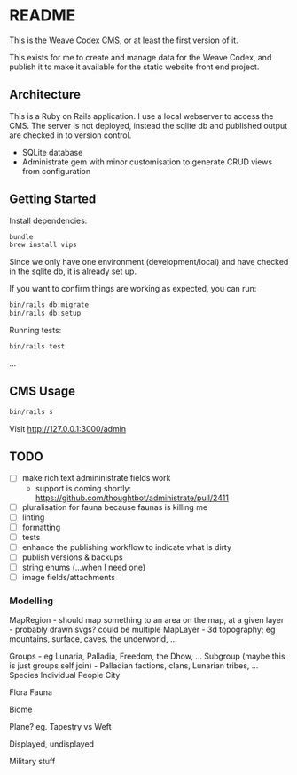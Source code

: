 # README

This is the Weave Codex CMS, or at least the first version of it.

This exists for me to create and manage data for the Weave Codex, and publish it to make it available for the static website front end project.

## Architecture

This is a Ruby on Rails application. I use a local webserver to access the CMS. The server is not deployed, instead the sqlite db and published output are checked in to version control.

* SQLite database
* Administrate gem with minor customisation to generate CRUD views from configuration

## Getting Started

Install dependencies:

```sh
bundle
brew install vips
```

Since we only have one environment (development/local) and have checked in the sqlite db, it is already set up. 

If you want to confirm things are working as expected, you can run:

```sh
bin/rails db:migrate
bin/rails db:setup
```

Running tests:

```sh
bin/rails test
```

...

## CMS Usage

```sh
bin/rails s
```

Visit http://127.0.0.1:3000/admin

## TODO

- [ ] make rich text admininistrate fields work
  * support is coming shortly: https://github.com/thoughtbot/administrate/pull/2411
- [ ] pluralisation for fauna because faunas is killing me
- [ ] linting
- [ ] formatting
- [ ] tests
- [ ] enhance the publishing workflow to indicate what is dirty
- [ ] publish versions & backups
- [ ] string enums (...when I need one)
- [ ] image fields/attachments

### Modelling

MapRegion - should map something to an area on the map, at a given layer - probably drawn svgs? could be multiple
MapLayer - 3d topography; eg mountains, surface, caves, the underworld, ...

Groups - eg Lunaria, Palladia, Freedom, the Dhow, ...
Subgroup (maybe this is just groups self join) - Palladian factions, clans, Lunarian tribes, ...
Species
Individual People
City

Flora
Fauna

Biome

Plane? eg. Tapestry vs Weft

Displayed, undisplayed 

Military stuff
